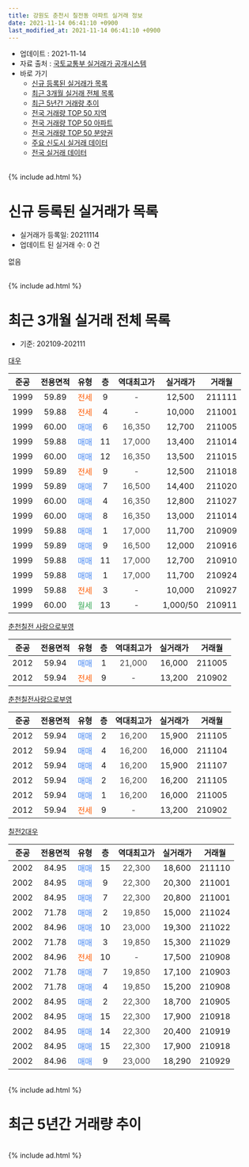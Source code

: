 ```yaml
---
title: 강원도 춘천시 칠전동 아파트 실거래 정보
date: 2021-11-14 06:41:10 +0900
last_modified_at: 2021-11-14 06:41:10 +0900
---
```


* 업데이트 : 2021-11-14
* 자료 출처 : [국토교통부 실거래가 공개시스템](http://rt.molit.go.kr)
* 바로 가기
    * [신규 등록된 실거래가 목록](#신규-등록된-실거래가-목록)
    * [최근 3개월 실거래 전체 목록](#최근-3개월-실거래-전체-목록)
    * [최근 5년간 거래량 추이](#최근-5년간-거래량-추이)
    * [전국 거래량 TOP 50 지역](https://inasie.github.io/apt-trade-info/최근-3개월-전국에서-가장-거래가-많이-발생한-지역)
    * [전국 거래량 TOP 50 아파트](https://inasie.github.io/apt-trade-info/최근-3개월-전국에서-가장-거래가-많이-발생한-아파트)
    * [전국 거래량 TOP 50 분양권](https://inasie.github.io/apt-trade-info/최근-3개월-전국에서-가장-거래가-많이-발생한-분양권)
    * [주요 신도시 실거래 데이터](https://inasie.github.io/apt-trade-info/주요-신도시)
    * [전국 실거래 데이터](https://inasie.github.io/apt-trade-info/전국)
<br>
{% include ad.html %}
<br>

# 신규 등록된 실거래가 목록
* 실거래가 등록일: 20211114
* 업데이트 된 실거래 수: 0 건

없음

<br>
{% include ad.html %}
<br>

# 최근 3개월 실거래 전체 목록
* 기준: 202109-202111


[대우](https://search.naver.com/search.naver?query=%EA%B0%95%EC%9B%90%EB%8F%84+%EC%B6%98%EC%B2%9C%EC%8B%9C+%EC%B9%A0%EC%A0%84%EB%8F%99+%EB%8C%80%EC%9A%B0)

|준공|전용면적|유형|층|역대최고가|실거래가|거래월|
|:---:|:---:|:---:|:---:|:---:|:---:|:---:|
|1999|59.89|<span style="color:#ff5a00">전세</span>|9|<span style="color:#444444">-</span>|12,500|211111|
|1999|59.88|<span style="color:#ff5a00">전세</span>|4|<span style="color:#444444">-</span>|10,000|211001|
|1999|60.00|<span style="color:#4285f3">매매</span>|6|<span style="color:#444444">16,350</span>|12,700|211005|
|1999|59.88|<span style="color:#4285f3">매매</span>|11|<span style="color:#444444">17,000</span>|13,400|211014|
|1999|60.00|<span style="color:#4285f3">매매</span>|12|<span style="color:#444444">16,350</span>|13,500|211015|
|1999|59.89|<span style="color:#ff5a00">전세</span>|9|<span style="color:#444444">-</span>|12,500|211018|
|1999|59.89|<span style="color:#4285f3">매매</span>|7|<span style="color:#444444">16,500</span>|14,400|211020|
|1999|60.00|<span style="color:#4285f3">매매</span>|4|<span style="color:#444444">16,350</span>|12,800|211027|
|1999|60.00|<span style="color:#4285f3">매매</span>|8|<span style="color:#444444">16,350</span>|13,000|211014|
|1999|59.88|<span style="color:#4285f3">매매</span>|1|<span style="color:#444444">17,000</span>|11,700|210909|
|1999|59.89|<span style="color:#4285f3">매매</span>|9|<span style="color:#444444">16,500</span>|12,000|210916|
|1999|59.88|<span style="color:#4285f3">매매</span>|11|<span style="color:#444444">17,000</span>|12,700|210910|
|1999|59.88|<span style="color:#4285f3">매매</span>|1|<span style="color:#444444">17,000</span>|11,700|210924|
|1999|59.88|<span style="color:#ff5a00">전세</span>|3|<span style="color:#444444">-</span>|10,000|210927|
|1999|60.00|<span style="color:#34a853">월세</span>|13|<span style="color:#444444">-</span>|1,000/50|210911|

[춘천칠전 사랑으로부영](https://search.naver.com/search.naver?query=%EA%B0%95%EC%9B%90%EB%8F%84+%EC%B6%98%EC%B2%9C%EC%8B%9C+%EC%B9%A0%EC%A0%84%EB%8F%99+%EC%B6%98%EC%B2%9C%EC%B9%A0%EC%A0%84+%EC%82%AC%EB%9E%91%EC%9C%BC%EB%A1%9C%EB%B6%80%EC%98%81)

|준공|전용면적|유형|층|역대최고가|실거래가|거래월|
|:---:|:---:|:---:|:---:|:---:|:---:|:---:|
|2012|59.94|<span style="color:#4285f3">매매</span>|1|<span style="color:#444444">21,000</span>|16,000|211005|
|2012|59.94|<span style="color:#ff5a00">전세</span>|9|<span style="color:#444444">-</span>|13,200|210902|

[춘천칠전사랑으로부영](https://search.naver.com/search.naver?query=%EA%B0%95%EC%9B%90%EB%8F%84+%EC%B6%98%EC%B2%9C%EC%8B%9C+%EC%B9%A0%EC%A0%84%EB%8F%99+%EC%B6%98%EC%B2%9C%EC%B9%A0%EC%A0%84%EC%82%AC%EB%9E%91%EC%9C%BC%EB%A1%9C%EB%B6%80%EC%98%81)

|준공|전용면적|유형|층|역대최고가|실거래가|거래월|
|:---:|:---:|:---:|:---:|:---:|:---:|:---:|
|2012|59.94|<span style="color:#4285f3">매매</span>|2|<span style="color:#444444">16,200</span>|15,900|211105|
|2012|59.94|<span style="color:#4285f3">매매</span>|4|<span style="color:#444444">16,200</span>|16,000|211104|
|2012|59.94|<span style="color:#4285f3">매매</span>|4|<span style="color:#444444">16,200</span>|15,900|211107|
|2012|59.94|<span style="color:#4285f3">매매</span>|2|<span style="color:#444444">16,200</span>|16,200|211105|
|2012|59.94|<span style="color:#4285f3">매매</span>|1|<span style="color:#444444">16,200</span>|16,000|211005|
|2012|59.94|<span style="color:#ff5a00">전세</span>|9|<span style="color:#444444">-</span>|13,200|210902|

[칠전2대우](https://search.naver.com/search.naver?query=%EA%B0%95%EC%9B%90%EB%8F%84+%EC%B6%98%EC%B2%9C%EC%8B%9C+%EC%B9%A0%EC%A0%84%EB%8F%99+%EC%B9%A0%EC%A0%842%EB%8C%80%EC%9A%B0)

|준공|전용면적|유형|층|역대최고가|실거래가|거래월|
|:---:|:---:|:---:|:---:|:---:|:---:|:---:|
|2002|84.95|<span style="color:#4285f3">매매</span>|15|<span style="color:#444444">22,300</span>|18,600|211110|
|2002|84.95|<span style="color:#4285f3">매매</span>|9|<span style="color:#444444">22,300</span>|20,300|211001|
|2002|84.95|<span style="color:#4285f3">매매</span>|7|<span style="color:#444444">22,300</span>|20,800|211001|
|2002|71.78|<span style="color:#4285f3">매매</span>|2|<span style="color:#444444">19,850</span>|15,000|211024|
|2002|84.96|<span style="color:#4285f3">매매</span>|10|<span style="color:#444444">23,000</span>|19,300|211022|
|2002|71.78|<span style="color:#4285f3">매매</span>|3|<span style="color:#444444">19,850</span>|15,300|211029|
|2002|84.96|<span style="color:#ff5a00">전세</span>|10|<span style="color:#444444">-</span>|17,500|210908|
|2002|71.78|<span style="color:#4285f3">매매</span>|7|<span style="color:#444444">19,850</span>|17,100|210903|
|2002|71.78|<span style="color:#4285f3">매매</span>|4|<span style="color:#444444">19,850</span>|15,200|210908|
|2002|84.95|<span style="color:#4285f3">매매</span>|2|<span style="color:#444444">22,300</span>|18,700|210905|
|2002|84.95|<span style="color:#4285f3">매매</span>|15|<span style="color:#444444">22,300</span>|17,900|210918|
|2002|84.95|<span style="color:#4285f3">매매</span>|14|<span style="color:#444444">22,300</span>|20,400|210919|
|2002|84.95|<span style="color:#4285f3">매매</span>|15|<span style="color:#444444">22,300</span>|17,900|210918|
|2002|84.96|<span style="color:#4285f3">매매</span>|9|<span style="color:#444444">23,000</span>|18,290|210929|


<br>
{% include ad.html %}
<br>

# 최근 5년간 거래량 추이


<div style="width:100%;">
    <canvas id="deal_progress" height="200"></canvas>
</div>

<script>
new Chart(document.getElementById("deal_progress"), {
    type: 'line',
    data: {
        labels: ['201611','201612','201701','201702','201703','201704','201705','201706','201707','201708','201709','201710','201711','201712','201801','201802','201803','201804','201805','201806','201807','201808','201809','201810','201811','201812','201901','201902','201903','201904','201905','201906','201907','201908','201909','201910','201911','201912','202001','202002','202003','202004','202005','202006','202007','202008','202009','202010','202011','202012','202101','202102','202103','202104','202105','202106','202107','202108','202109','202110','202111'],
        datasets: [{
            label: '매매',
            pointRadius: 1,
            data: [22, 7, 7, 11, 5, 8, 6, 5, 9, 8, 1, 5, 3, 7, 8, 7, 3, 4, 3, 4, 6, 6, 5, 4, 2, 7, 3, 0, 2, 4, 2, 4, 2, 5, 2, 3, 7, 3, 4, 1, 9, 8, 10, 9, 7, 11, 7, 11, 12, 5, 6, 9, 9, 10, 18, 21, 16, 9, 11, 13, 5],
            borderColor: "rgba(255, 201, 14, 1)",
            backgroundColor: "rgba(255, 201, 14, 0.5)",
            fill: false,
            lineTension: 0
        },{
            label: '전월세',
            pointRadius: 1,
            data: [7, 12, 8, 7, 2, 6, 5, 4, 3, 9, 9, 6, 8, 14, 11, 13, 10, 13, 6, 5, 8, 1, 5, 6, 6, 5, 12, 7, 1, 4, 6, 2, 8, 7, 7, 10, 2, 6, 11, 13, 12, 11, 8, 7, 9, 5, 9, 11, 8, 8, 12, 7, 5, 8, 5, 3, 5, 3, 5, 2, 1],
            borderColor: "rgba(0, 141, 185, 1)",
            backgroundColor: "rgba(0, 141, 185, 0.5)",
            fill: false,
            lineTension: 0
        }
        ]
    },
    options: {
        responsive: true,
        title: {
            display: false
        },
        tooltips: {
            mode: 'index',
            intersect: false
        },
        hover: {
            mode: 'nearest',
            intersect: true
        },
        scales: {
            xAxes: [{
                display: true,
                scaleLabel: {
                    display: true,
                    labelString: '년/월'
                }
            }],
            yAxes: [{
                display: true,
                ticks: {
                    suggestedMin: 0,
                },
                scaleLabel: {
                    display: true,
                    labelString: '실거래 수'
                }
            }]
        }
    }
});

</script>


<br>
{% include ad.html %}
<br>

